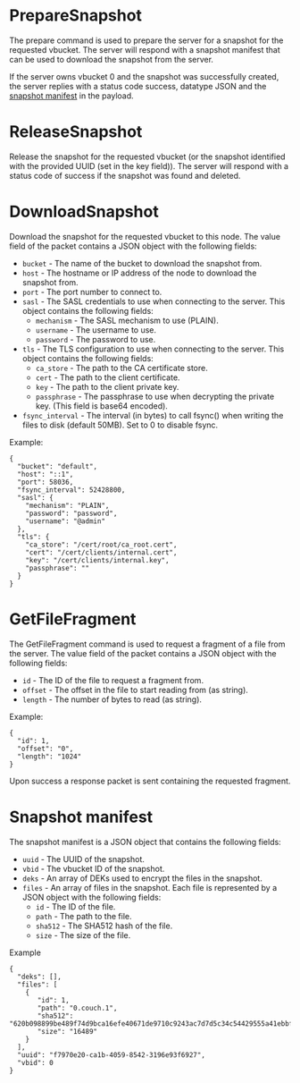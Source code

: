 # PrepareSnapshot

The prepare command is used to prepare the server for a snapshot for the
requested vbucket. The server will respond with a snapshot manifest that can
be used to download the snapshot from the server.

If the server owns vbucket 0 and the snapshot was successfully created,
the server replies with a status code success, datatype JSON and the [snapshot
manifest](#snapshot-manifest) in the payload.

# ReleaseSnapshot

Release the snapshot for the requested vbucket (or the snapshot identified
with the provided UUID (set in the key field)). The server will respond with
a status code of success if the snapshot was found and deleted.

# DownloadSnapshot

Download the snapshot for the requested vbucket to this node. The value field
of the packet contains a JSON object with the following fields:

* `bucket` - The name of the bucket to download the snapshot from.
* `host` - The hostname or IP address of the node to download the snapshot from.
* `port` - The port number to connect to.
* `sasl` - The SASL credentials to use when connecting to the server. This
  object contains the following fields:
  * `mechanism` - The SASL mechanism to use (PLAIN).
  * `username` - The username to use.
  * `password` - The password to use.
* `tls` - The TLS configuration to use when connecting to the server. This
  object contains the following fields:
  * `ca_store` - The path to the CA certificate store.
  * `cert` - The path to the client certificate.
  * `key` - The path to the client private key.
  * `passphrase` - The passphrase to use when decrypting the private key.
    (This field is base64 encoded).
* `fsync_interval` - The interval (in bytes) to call fsync() when writing
                     the files to disk (default 50MB). Set to 0 to disable
                     fsync.

Example:

    {
      "bucket": "default",
      "host": "::1",
      "port": 58036,
      "fsync_interval": 52428800,
      "sasl": {
        "mechanism": "PLAIN",
        "password": "password",
        "username": "@admin"
      },
      "tls": {
        "ca_store": "/cert/root/ca_root.cert",
        "cert": "/cert/clients/internal.cert",
        "key": "/cert/clients/internal.key",
        "passphrase": ""
      }
    }

# GetFileFragment

The GetFileFragment command is used to request a fragment of a file from the
server. The value field of the packet contains a JSON object with the following
fields:

* `id` - The ID of the file to request a fragment from.
* `offset` - The offset in the file to start reading from (as string).
* `length` - The number of bytes to read (as string).

Example:

    {
      "id": 1,
      "offset": "0",
      "length": "1024"
    }

Upon success a response packet is sent containing the requested fragment.

# Snapshot manifest

The snapshot manifest is a JSON object that contains the following fields:

* `uuid` - The UUID of the snapshot.
* `vbid` - The vbucket ID of the snapshot.
* `deks` - An array of DEKs used to encrypt the files in the snapshot.
* `files` - An array of files in the snapshot. Each file is represented by a
  JSON object with the following fields:
  * `id` - The ID of the file.
  * `path` - The path to the file.
  * `sha512` - The SHA512 hash of the file.
  * `size` - The size of the file.
 
Example

    {
      "deks": [],
      "files": [
        {
           "id": 1,
           "path": "0.couch.1",
           "sha512": "620b098899be489f74d9bca16efe40671de9710c9243ac7d7d5c34c54429555a41ebbf794f3f41f24d42f9c5aa034d97db89a83f3c15179a17d84614029303df",
           "size": "16489"
        }
      ],
      "uuid": "f7970e20-ca1b-4059-8542-3196e93f6927",
      "vbid": 0
    }
